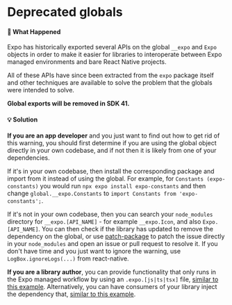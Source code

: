 # Deprecated globals

#### 🤔 What Happened

Expo has historically exported several APIs on the global `__expo` and `Expo` objects in order to make it easier for libraries to interoperate between Expo managed environments and bare React Native projects.

All of these APIs have since been extracted from the `expo` package itself and other techniques are available to solve the problem that the globals were intended to solve.

**Global exports will be removed in SDK 41.**

#### 💡 Solution

**If you are an app developer** and you just want to find out how to get rid of this warning, you should first determine if you are using the global object directly in your own codebase, and if not then it is likely from one of your dependencies.

If it's in your own codebase, then install the corresponding package and import from it instead of using the global. For example, for `Constants (expo-constants)` you would run `npx expo install expo-constants` and then change `global.__expo.Constants` to `import Constants from 'expo-constants';`.

If it's not in your own codebase, then you can search your `node_modules` directory for `__expo.[API_NAME]` - for example `__expo.Icon`, and also `Expo.[API_NAME]`. You can then check if the library has updated to remove the dependency on the global, or use [patch-package](https://www.npmjs.com/package/patch-package) to patch the issue directly in your `node_modules` and open an issue or pull request to resolve it. If you don't have time and you just want to ignore the warning, use `LogBox.ignoreLogs(...)` from react-native.

**If you are a library author**, you can provide functionality that only runs in the Expo managed workflow by using an `.expo.[js|ts|tsx]` file, [similar to this example](https://github.com/react-native-async-storage/async-storage/blob/bfd76c7508bcc35d88f6b6c8d2fd525466f77ba0/src/RCTAsyncStorage.expo.js). Alternatively, you can have consumers of your library inject the dependency that, [similar to this example](https://github.com/rt2zz/redux-persist/blame/master/README.md#L10-L19).
